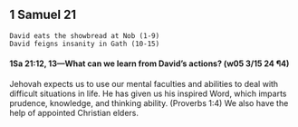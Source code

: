 ## 1 Samuel 21

```
David eats the showbread at Nob (1-9)
David feigns insanity in Gath (10-15)
```

#### 1Sa 21:12, 13​—What can we learn from David’s actions? (w05 3/15 24 ¶4)

Jehovah expects us to use our mental faculties and abilities to deal with difficult situations in life. He has given us his inspired Word, which imparts prudence, knowledge, and thinking ability. (Proverbs 1:4) We also have the help of appointed Christian elders.
